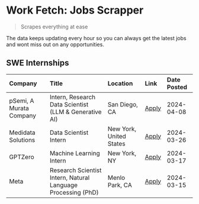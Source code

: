 # Work Fetch: Jobs Scrapper
> Scrapes everything at ease

The data keeps updating every hour so you can always get the latest jobs and wont miss out on any opportunities.

## SWE Internships
<!--START_SECTION:workfetch-->
| Company                 | Title                                                        | Location                | Link                                                                                                                                                                                                                                                                         | Date Posted   |
|:------------------------|:-------------------------------------------------------------|:------------------------|:-----------------------------------------------------------------------------------------------------------------------------------------------------------------------------------------------------------------------------------------------------------------------------|:--------------|
| pSemi, A Murata Company | Intern, Research Data Scientist (LLM & Generative AI)        | San Diego, CA           | [Apply](https://www.linkedin.com/jobs/view/intern-research-data-scientist-llm-generative-ai-at-psemi-a-murata-company-3887074168?position=3&pageNum=0&refId=q2Q9tMY2r7hpKxu%2BZRMsOw%3D%3D&trackingId=DFrAu1GfqnvStnI94nS5VA%3D%3D&trk=public_jobs_jserp-result_search-card) | 2024-04-08    |
| Medidata Solutions      | Data Scientist Intern                                        | New York, United States | [Apply](https://www.linkedin.com/jobs/view/data-scientist-intern-at-medidata-solutions-3810253704?position=8&pageNum=0&refId=q2Q9tMY2r7hpKxu%2BZRMsOw%3D%3D&trackingId=Te%2BJ%2BK8Pip1SDAom49HvzQ%3D%3D&trk=public_jobs_jserp-result_search-card)                            | 2024-03-26    |
| GPTZero                 | Machine Learning Intern                                      | New York, NY            | [Apply](https://www.linkedin.com/jobs/view/machine-learning-intern-at-gptzero-3860723963?position=7&pageNum=0&refId=q2Q9tMY2r7hpKxu%2BZRMsOw%3D%3D&trackingId=IOWonqO0vP%2BykNT0bzoBtg%3D%3D&trk=public_jobs_jserp-result_search-card)                                       | 2024-03-17    |
| Meta                    | Research Scientist Intern, Natural Language Processing (PhD) | Menlo Park, CA          | [Apply](https://www.linkedin.com/jobs/view/research-scientist-intern-natural-language-processing-phd-at-meta-3858718375?position=9&pageNum=0&refId=q2Q9tMY2r7hpKxu%2BZRMsOw%3D%3D&trackingId=MvRMfpGREzT5iOw6hCLkug%3D%3D&trk=public_jobs_jserp-result_search-card)          | 2024-03-15    |
<!--END_SECTION:workfetch-->
